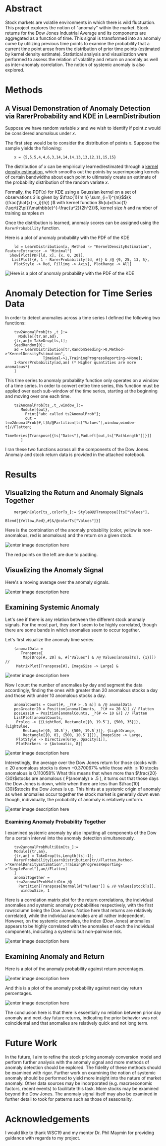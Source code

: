 # Abstract
Stock markets are volatile environments in which there is wild fluctuation. This project explores the notion of "anomaly" within the market. Stock returns for the Dow Jones Industrial Average and its components are aggregated as a function of time. This signal is transformed into an anomaly curve by utilizing previous time points to examine the probability that a current time point arose from the distribution of prior time points (estimated by kernel density estimate). Statistical analysis and visualization were performed to assess the relation of volatility and return on anomaly as well as inter-anomaly correlation. The notion of systemic anomaly is also explored.

# Methods
## A Visual Demonstration of Anomaly Detection via RarerProbability and KDE in LearnDistribution

Suppose we have random variable $x$ and we wish to identify if point $z$ would be considered anomalous under $x$. 

The first step would be to consider the distribution of points $x$. Suppose the sample yields the following:
```mma
    x = {5,5,5,4,4,6,3,14,14,14,13,13,12,11,15,15}
```
The distribution of $x$ can be empirically learned/estimated through a [kernel density estimation][1], which smooths out the points by superimposing kernels of certain bandwidths about each point to ultimately create an estimate of the probability distribution of the random variate $x$. 

Formally, the $\mathrm{PDF}(x)$ for KDE using a Gaussian kernel on a set of observations $\hat{x}$ 
is given by $\frac{1}{m h} \sum_{i=1}^{m}$${k (\frac{\hat{x}-x_i}{h}) }$ with kernel function $k(u)=\frac{1}{\sqrt{2\pi}}\mathbb{e}^{-\frac{u^2}{2h^2}}$, kernel size $h$ and number of training samples $m$
    
Once the distribution is learned, anomaly scores can be assigned using the `RarerProbability` function.

Here is a plot of anomaly probability with the PDF of the KDE
```mma
    ld = LearnDistribution[x, Method -> "KernelDensityEstimation", FeatureExtractor -> "Minimal"]
  Show[Plot[PDF[ld, x], {x, 0, 20}], 
   ListPlot[{#, 1 - RarerProbability[ld, #]} & /@ {9, 25, 13, 5}, 
    PlotStyle -> Red, Filling -> Axis], PlotRange -> All]
```
![Here is a plot of anomaly probability with the PDF of the KDE][2]

# Anomaly Detection for Time Series Data
In order to detect anomalies across a time series I defined the following two functions:
```mma
    tsw2AnomalProb[ts_,t_]:=
      Module[{tr,an,ad},
    {tr,an}= TakeDrop[ts,t];
    SeedRandom[0];
    ad = LearnDistribution[tr,RandomSeeding->0,Method->"KernelDensityEstimation",
                 TimeGoal->1,TrainingProgressReporting->None];
    1-RarerProbability[ad,an] (* Higher quantities are more anomalous*)
    ]
```

This time series to anomaly probability function only operates on a window of a time series. In order to convert entire time series, this function must be applied over each sub-window of the time series, starting at the beginning and moving over one each time.
```mma
    ts2AnomalProb[ts_,t_,window_]:=
       Module[{out},
         Print["abc called ts2AnomalProb"];
         out = tsw2AnomalProb[#,t]&/@Partition[ts["Values"],window,window-t]//Flatten;
         TimeSeries[Transpose[{ts["Dates"],PadLeft[out,ts["PathLength"]]}]]
       ]
```
I ran these two functions across all the components of the Dow Jones. Anomaly and stock return data is provided in the attached notebook.

# Results 
## Visualizing the Return and Anomaly Signals Together
```mma
    mergeOnColor[ts_,colorTs_]:= Style@@@Transpose[{ts["Values"],
                                 Blend[{Yellow,Red},#]&/@colorTs["Values"]}]
```
Here is the combination of the anomaly probability (color, yellow is non-anomalous, red is anomalous) and the return on a given stock. 

![enter image description here][3]

The red points on the left are due to padding.
## Visualizing the Anomaly Signal
Here's a moving average over the anomaly signals.

![enter image description here][4]

## Examining Systemic Anomaly
Let's see if there is any relation between the different stock anomaly signals. For the most part, they don't seem to be highly correlated, though there are some bands in which anomalies seem to occur together.

Let's first visualize the anomaly time series:

```mma
    (anomalData = 
       Transpose[
        Map[Drop[#, 20] &, #["Values"] & /@ Values[anomalTs], {1}]]) // 
     MatrixPlot[Transpose[#], ImageSize -> Large] &
```

![enter image description here][5]

Now I count the number of anomalies by day and segment the data accordingly, finding the ones with greater than 20 anomalous stocks a day and those with under 10 anomalous stocks a day.
```mma
    anomalCounts = Count[#, _?(# > .5 &)] & /@ anomalData
    posGreater20 = Position[anomalCounts, _?(# >= 20 &)] // Flatten
    posLess10 = Position[anomalCounts, _?(# <= 10 &)] // Flatten
    ListPlot[anomalCounts, 
     Prolog -> {{LightRed, Rectangle[{0, 19.5`}, {500, 35}]}, {LightBlue, 
        Rectangle[{0, 10.5`}, {500, 19.5`}]}, {LightOrange, 
        Rectangle[{0, 0}, {500, 10.5`}]}}, ImageSize -> Large, 
     PlotStyle -> Directive[Gray, Opacity[1]], 
     PlotMarkers -> {Automatic, 8}]
```

![enter image description here][6]

Interestingly, the average over the Dow Jones return for those stocks with $\geq 20$ anomalous stocks is down $-0.370067\%$ while those with $\leq 10$ stocks anomalous is $0.110058\%$
What this means that when more than $\frac{20}{30}$stocks are anomalous ( $\mathrm{P(anomaly)}\geq.5$ ), it turns out that those days the Dow Jones is down, while when there are less than $\frac{10}{30}$stocks the Dow Jones is up. This hints at a systemic origin of anomaly as when anomalies occur together the stock market is generally down even though, individually, the probability of anomaly is relatively uniform.

![enter image description here][7]

### Examining Anomaly Probability Together
I examined systemic anomaly by also inputting all components of the Dow for a certain interval into the anomaly detection simultaneously.
```mma
    tsw2anomalProbMultiDim[ts_]:=
    Module[{tr,an},
    {tr,an} = TakeDrop[ts,Length[ts]-1];
    RarerProbability[LearnDistribution[tr//Flatten,Method->"KernelDensityEstimation",TrainingProgressReporting->"SimplePanel"],an//Flatten]
    ]
    anomalTogether = 
     tsw2anomalProbMultiDim /@ 
      Partition[Transpose[Normal[#["Values"]] & /@ Values[stockTs]], 
       windowSize, 1
```
Here is a correlation matrix plot for the return correlations, the individual anomalies and systemic anomaly probabilities respectively, with the first row/column being the Dow Jones. Notice here that returns are relatively correlated, while the individual anomalies are all rather independent. However, on the systemic anomalies, the index (Dow Jones) anomalies appears to be highly correlated with the anomalies of each the individual components, indicating a systemic but non-pairwise risk.

![enter image description here][8]


## Examining Anomaly and Return
Here is a plot of the anomaly probability against return percentages.

![enter image description here][10]

And this is a plot of the anomaly probability against next day return percentages.

![enter image description here][9]

The conclusion here is that there is essentially no relation between prior day anomaly and next-day future returns, indicating the prior behavior was not coincidental and that anomalies are relatively quick and not long term.

# Future Work
In the future, I aim to refine the stock pricing anomaly conversion model and perform further analysis with the anomaly signal and more methods of anomaly detection should be explored. The fidelity of these methods should be examined with rigor. Further work on examining the notion of systemic anomaly should be performed to yield more insight into the nature of market anomaly. Other data sources may be incorporated (e.g. macroeconomic factors, recent events) to facilitate this task. More stocks may be examined beyond the Dow Jones. The anomaly signal itself may also be examined in further detail to took for patterns such as those of seasonality.

# Acknowledgements
I would like to thank WSC19 and my mentor Dr. Phil Maymin for providing guidance with regards to my project.

  [1]: https://en.wikipedia.org/wiki/Kernel_density_estimation
  [2]: https://community.wolfram.com//c/portal/getImageAttachment?filename=fig1.png&userId=1724869
  [3]: https://community.wolfram.com//c/portal/getImageAttachment?filename=fig2.gif&userId=1724869
  [4]: https://community.wolfram.com//c/portal/getImageAttachment?filename=anomtime.gif&userId=1724869
  [5]: https://community.wolfram.com//c/portal/getImageAttachment?filename=abc.png&userId=1724869
  [6]: https://community.wolfram.com//c/portal/getImageAttachment?filename=def.png&userId=1724869
  [7]: https://community.wolfram.com//c/portal/getImageAttachment?filename=ghi.png&userId=1724869
  [8]: https://community.wolfram.com//c/portal/getImageAttachment?filename=corr.png&userId=1724869
  [9]: https://community.wolfram.com//c/portal/getImageAttachment?filename=.png&userId=1724869
  [10]: https://community.wolfram.com//c/portal/getImageAttachment?filename=z.png&userId=1724869
